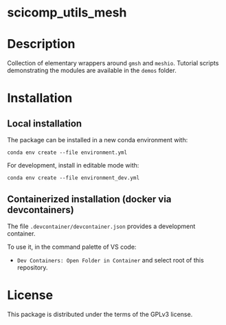 # scicomp_utils_mesh

# Description

Collection of elementary wrappers around `gmsh` and `meshio`. Tutorial scripts demonstrating the modules are available in the `demos` folder.

# Installation

## Local installation

The package can be installed in a new conda environment with:

```console
conda env create --file environment.yml 
```

For development, install in editable mode with:

```console
conda env create --file environment_dev.yml 
```

## Containerized installation (docker via devcontainers)

The file `.devcontainer/devcontainer.json` provides a development container.

To use it, in the command palette of VS code:

- `Dev Containers: Open Folder in Container` and select root of this repository.

# License

This package is distributed under the terms of the GPLv3 license.